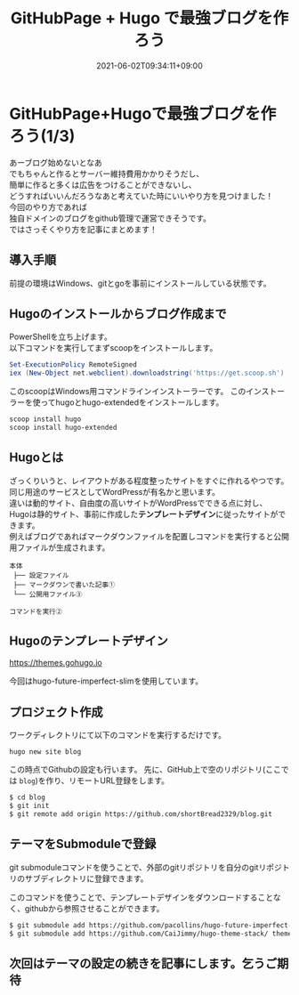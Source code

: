 ﻿---
title: "GitHubPage + Hugo で最強ブログを作ろう"
date: 2021-06-02T09:34:11+09:00
categories : [
    programing,
]
tags : [
    "markdown",
    "hugo",
    "github"
]

---
# GitHubPage+Hugoで最強ブログを作ろう(1/3)

あーブログ始めないとなあ  
でもちゃんと作るとサーバー維持費用かかりそうだし、  
簡単に作ると多くは広告をつけることができないし、  
どうすればいいんだろうなあと考えていた時にいいやり方を見つけました！  
今回のやり方であれば  
独自ドメインのブログをgithub管理で運営できそうです。  
ではさっそくやり方を記事にまとめます！  

## 導入手順

前提の環境はWindows、gitとgoを事前にインストールしている状態です。

## Hugoのインストールからブログ作成まで

PowerShellを立ち上げます。  
以下コマンドを実行してまずscoopをインストールします。

```powershell
Set-ExecutionPolicy RemoteSigned
iex (New-Object net.webclient).downloadstring('https://get.scoop.sh')
```

このscoopはWindows用コマンドラインインストーラーです。
このインストーラーを使ってhugoとhugo-extendedをインストールします。

```powershell
scoop install hugo
scoop install hugo-extended
```

## Hugoとは

ざっくりいうと、レイアウトがある程度整ったサイトをすぐに作れるやつです。  
同じ用途のサービスとしてWordPressが有名かと思います。  
違いは動的サイト、自由度の高いサイトがWordPressでできる点に対し、  
Hugoは静的サイト、事前に作成した**テンプレートデザイン**に従ったサイトができます。  
例えばブログであればマークダウンファイルを配置しコマンドを実行すると公開用ファイルが生成されます。  

```
本体
 ├── 設定ファイル
 ├── マークダウンで書いた記事①
 └── 公開用ファイル③
```

```
コマンドを実行②
```

## Hugoのテンプレートデザイン

https://themes.gohugo.io

今回はhugo-future-imperfect-slimを使用しています。

## プロジェクト作成

ワークディレクトリにて以下のコマンドを実行するだけです。

```
hugo new site blog
```

この時点でGithubの設定も行います。
先に、GitHub上で空のリポジトリ(ここでは `blog`)を作り、リモートURL登録をします。

```bash
$ cd blog
$ git init
$ git remote add origin https://github.com/shortBread2329/blog.git
```

## テーマをSubmoduleで登録

git submoduleコマンドを使うことで、外部のgitリポジトリを自分のgitリポジトリのサブディレクトリに登録できます。

このコマンドを使うことで、テンプレートデザインをダウンロードすることなく、githubから参照させることができます。

```bash
$ git submodule add https://github.com/pacollins/hugo-future-imperfect-slim.git themes/hugo-future-imperfect-slim
$ git submodule add https://github.com/CaiJimmy/hugo-theme-stack/ themes/hugo-theme-stack
```

## 次回はテーマの設定の続きを記事にします。乞うご期待